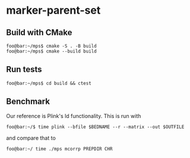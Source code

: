 # marker-parent-set

## Build with CMake

```console
foo@bar:~/mps$ cmake -S . -B build
foo@bar:~/mps$ cmake --build build
```

## Run tests

```console
foo@bar:~/mps$ cd build && ctest
```

## Benchmark

Our reference is Plink's ld functionality. This is run with

```console
foo@bar:~/$ time plink --bfile $BEDNAME --r --matrix --out $OUTFILE
```

and compare that to

```console
foo@bar:~/ time ./mps mcorrp PREPDIR CHR
```
